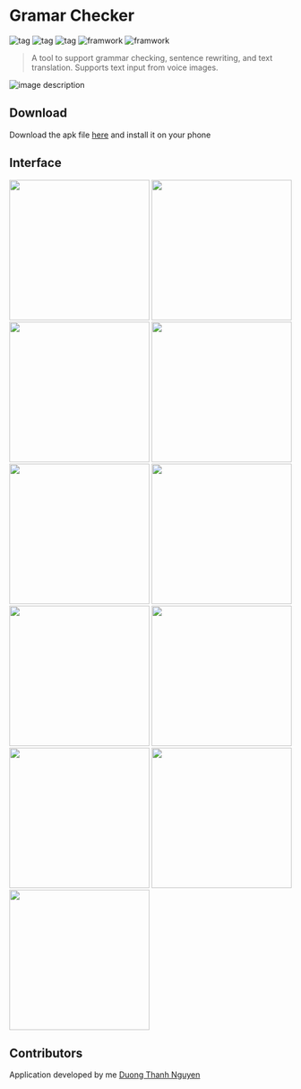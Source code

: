 # Gramar Checker

![tag](https://img.shields.io/badge/-Grammar-FF7B54) ![tag](https://img.shields.io/badge/-Paraphrase-FF7B54) ![tag](https://img.shields.io/badge/-Translate-FF7B54) ![framwork](https://img.shields.io/badge/-Mobile-6C00FF) ![framwork](https://img.shields.io/badge/-Flutter-6C00FF)

> A tool to support grammar checking, sentence rewriting, and text translation. Supports text input from voice images.

![image description](resources/banner.png)

## Download

Download the apk file [here](https://github.com/nguyendt-tn/Grammar-Checker/raw/main/resources/app-release.apk) and install it on your phone

## Interface

<kbd><img width="250" src=".\resources\ss01.jpg"></a></kbd>
<kbd><img width="250" src=".\resources\ss02.jpg"></a></kbd>
<kbd><img width="250" src=".\resources\ss03.jpg"></a></kbd>
<kbd><img width="250" src=".\resources\ss04.jpg"></a></kbd>
<kbd><img width="250" src=".\resources\ss05.jpg"></a></kbd>
<kbd><img width="250" src=".\resources\ss06.jpg"></a></kbd>
<kbd><img width="250" src=".\resources\ss07.jpg"></a></kbd>
<kbd><img width="250" src=".\resources\ss08.jpg"></a></kbd>
<kbd><img width="250" src=".\resources\ss09.jpg"></a></kbd>
<kbd><img width="250" src=".\resources\ss10.jpg"></a></kbd>
<kbd><img width="250" src=".\resources\ss11.jpg"></a></kbd>

## Contributors

Application developed by me [Duong Thanh Nguyen](https://github.com/nguyendt-tn)
